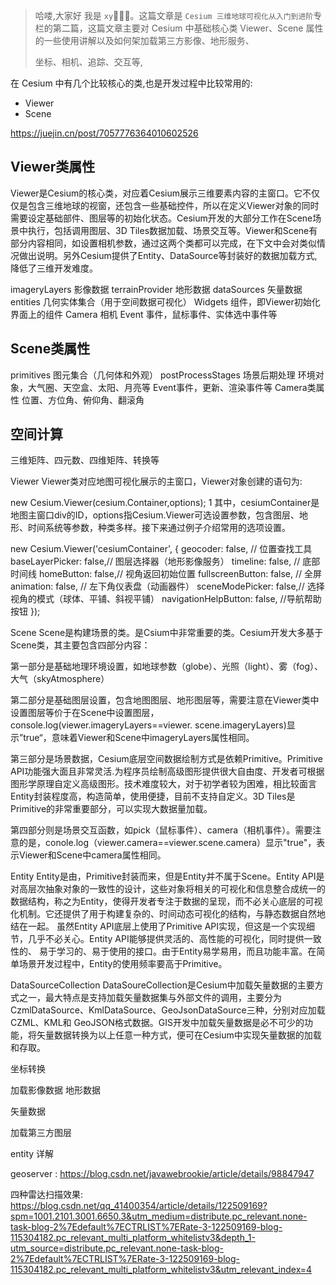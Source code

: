 > 哈喽,大家好 我是 `xy`👨🏻‍💻。这篇文章是 `Cesium 三维地球可视化从入门到进阶`专栏的第二篇，这篇文章主要对 Cesium 中基础核心类 Viewer、Scene 属性的一些使用讲解以及如何架加载第三方影像、地形服务、
> 
> 坐标、相机、追踪、交互等,


在 Cesium 中有几个比较核心的类,也是开发过程中比较常用的:

- Viewer 
- Scene 


https://juejin.cn/post/7057776364010602526


## Viewer类属性


Viewer是Cesium的核心类，对应着Cesium展示三维要素内容的主窗口。它不仅仅是包含三维地球的视窗，还包含一些基础控件，所以在定义Viewer对象的同时需要设定基础部件、图层等的初始化状态。Cesium开发的大部分工作在Scene场景中执行，包括调用图层、3D Tiles数据加载、场景交互等。Viewer和Scene有部分内容相同，如设置相机参数，通过这两个类都可以完成，在下文中会对类似情况做出说明。另外Cesium提供了Entity、DataSource等封装好的数据加载方式,降低了三维开发难度。


imageryLayers 影像数据
terrainProvider 地形数据
dataSources 矢量数据
entities 几何实体集合（用于空间数据可视化）
Widgets 组件，即Viewer初始化界面上的组件
Camera 相机
Event 事件，鼠标事件、实体选中事件等

## Scene类属性

primitives 图元集合（几何体和外观）
postProcessStages 场景后期处理
环境对象，大气圈、天空盒、太阳、月亮等
Event事件，更新、渲染事件等
Camera类属性
位置、方位角、俯仰角、翻滚角

## 空间计算

三维矩阵、四元数、四维矩阵、转换等

Viewer
Viewer类对应地图可视化展示的主窗口，Viewer对象创建的语句为:

new Cesium.Viewer(cesium.Container,options);
1
其中，cesiumContainer是地图主窗口div的ID，options指Cesium.Viewer可选设置参数，包含图层、地形、时间系统等参数，种类多样。接下来通过例子介绍常用的选项设置。

new Cesium.Viewer('cesiumContainer', {
        geocoder: false,   // 位置查找工具
        baseLayerPicker: false,// 图层选择器（地形影像服务）
        timeline: false, // 底部时间线
        homeButton: false,// 视角返回初始位置
        fullscreenButton: false, // 全屏
        animation: false,   // 左下角仪表盘（动画器件）
        sceneModePicker: false,// 选择视角的模式（球体、平铺、斜视平铺）
        navigationHelpButton: false, //导航帮助按钮
    });

Scene
Scene是构建场景的类。是Csium中非常重要的类。Cesium开发大多基于Scene类，其主要包含四部分内容：

第一部分是基础地理环境设置，如地球参数（globe）、光照（light）、雾（fog）、大气（skyAtmosphere）

第二部分是基础图层设置，包含地图图层、地形图层等，需要注意在Viewer类中设置图层等价于在Scene中设置图层，console.log(viewer.imageryLayers==viewer. scene.imageryLayers)显示”true“，意味着Viewer和Scene中imageryLayers属性相同。

第三部分是场景数据，Cesium底层空间数据绘制方式是依赖Primitive。Primitive API功能强大面且非常灵活.为程序员绘制高级图形提供很大自由度、开发者可根据图形学原理自定义高级图形。技术难度较大，对于初学者较为困难，相比较面言Entity封装程度高，构造简单，使用便捷，目前不支持自定义。3D Tiles是Primitive的非常重要部分，可以实现大数据量加载。

第四部分则是场景交互函数，如pick（鼠标事件）、camera（相机事件）。需要注意的是，conole.log（viewer.camera==viewer.scene.camera）显示"true"，表示Viewer和Scene中camera属性相同。

Entity
Entity是由，Primitive封装而来，但是Entity并不属于Scene。Entity API是对高层次抽象对象的一致性的设计，这些对象将相关的可视化和信息整合成统一的数据结构，称之为Entity，使得开发者专注于数据的呈现，而不必关心底层的可视化机制。它还提供了用于构建复杂的、时间动态可视化的结构，与静态数据自然地结在一起。 虽然Entity API底层上使用了Primitive API实现，但这是一个实现细节，几乎不必关心。Entity API能够提供灵活的、高性能的可视化，同时提供一致性的、 易于学习的、易于使用的接口。由于Entity易学易用，而且功能丰富。在简单场景开发过程中，Entity的使用频率要高于Primitive。





DataSourceCollection
DataSoureCollection是Cesium中加载矢量数据的主要方式之一，最大特点是支持加载矢量数据集与外部文件的调用，主要分为CzmlDataSource、KmlDataSource、GeoJsonDataSource三种，分别对应加载CZML、KML和 GeoJSON格式数据。GIS开发中加载矢量数据是必不可少的功能，将矢量数据转换为以上任意一种方式，便可在Cesium中实现矢量数据的加载和存取。

坐标转换

加载影像数据 地形数据

矢量数据

加载第三方图层

entity 详解

geoserver : https://blog.csdn.net/javawebrookie/article/details/98847947

四种雷达扫描效果: https://blog.csdn.net/qq_41400354/article/details/122509169?spm=1001.2101.3001.6650.3&utm_medium=distribute.pc_relevant.none-task-blog-2%7Edefault%7ECTRLIST%7ERate-3-122509169-blog-115304182.pc_relevant_multi_platform_whitelistv3&depth_1-utm_source=distribute.pc_relevant.none-task-blog-2%7Edefault%7ECTRLIST%7ERate-3-122509169-blog-115304182.pc_relevant_multi_platform_whitelistv3&utm_relevant_index=4


